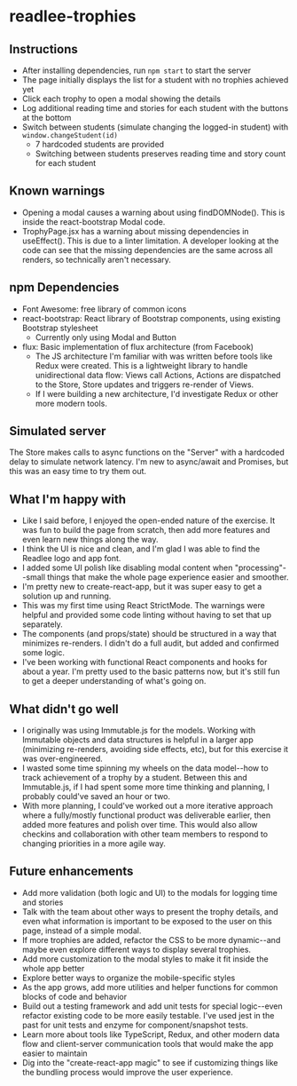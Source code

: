 # readlee-trophies

## Instructions

* After installing dependencies, run `npm start` to start the server
* The page initially displays the list for a student with no trophies achieved yet
* Click each trophy to open a modal showing the details
* Log additional reading time and stories for each student with the buttons at the bottom
* Switch between students (simulate changing the logged-in student) with `window.changeStudent(id)`
  * 7 hardcoded students are provided
  * Switching between students preserves reading time and story count for each student

## Known warnings

* Opening a modal causes a warning about using findDOMNode(). This is inside the
react-bootstrap Modal code.
* TrophyPage.jsx has a warning about missing dependencies in useEffect(). This is due
to a linter limitation. A developer looking at the code can see that the missing
dependencies are the same across all renders, so technically aren't necessary.

## npm Dependencies

* Font Awesome: free library of common icons
* react-bootstrap: React library of Bootstrap components, using existing Bootstrap stylesheet
  * Currently only using Modal and Button
* flux: Basic implementation of flux architecture (from Facebook)
  * The JS architecture I'm familiar with was written before tools like Redux were created.
  This is a lightweight library to handle unidirectional data flow: Views call Actions,
  Actions are dispatched to the Store, Store updates and triggers re-render of Views.
  * If I were building a new architecture, I'd investigate Redux or other more modern tools.

## Simulated server

The Store makes calls to async functions on the "Server" with a hardcoded delay to
simulate network latency. I'm new to async/await and Promises, but this was an easy time
to try them out.

## What I'm happy with

* Like I said before, I enjoyed the open-ended nature of the exercise. It was fun to
build the page from scratch, then add more features and even learn new things along
the way.
* I think the UI is nice and clean, and I'm glad I was able to find the Readlee logo
and app font.
* I added some UI polish like disabling modal content when "processing"--small things
that make the whole page experience easier and smoother.
* I'm pretty new to create-react-app, but it was super easy to get a solution up and
running.
* This was my first time using React StrictMode. The warnings were helpful and
provided some code linting without having to set that up separately.
* The components (and props/state) should be structured in a way that minimizes
re-renders. I didn't do a full audit, but added and confirmed some logic.
* I've been working with functional React components and hooks for about a year. I'm
pretty used to the basic patterns now, but it's still fun to get a deeper understanding
of what's going on.

## What didn't go well

* I originally was using Immutable.js for the models. Working with Immutable objects
and data structures is helpful in a larger app (minimizing re-renders, avoiding side
effects, etc), but for this exercise it was over-engineered.
* I wasted some time spinning my wheels on the data model--how to track achievement
of a trophy by a student. Between this and Immutable.js, if I had spent some more
time thinking and planning, I probably could've saved an hour or two.
* With more planning, I could've worked out a more iterative approach where a fully/mostly
functional product was deliverable earlier, then added more features and polish over
time. This would also allow checkins and collaboration with other team members to
respond to changing priorities in a more agile way.

## Future enhancements

* Add more validation (both logic and UI) to the modals for logging time and stories
* Talk with the team about other ways to present the trophy details, and even what
information is important to be exposed to the user on this page, instead of a simple
modal.
* If more trophies are added, refactor the CSS to be more dynamic--and maybe even
explore different ways to display several trophies.
* Add more customization to the modal styles to make it fit inside the whole app better
* Explore better ways to organize the mobile-specific styles
* As the app grows, add more utilities and helper functions for common blocks of code
and behavior
* Build out a testing framework and add unit tests for special logic--even refactor
existing code to be more easily testable. I've used jest in the past for unit tests
and enzyme for component/snapshot tests.
* Learn more about tools like TypeScript, Redux, and other modern data flow and
client-server communication tools that would make the app easier to maintain
* Dig into the "create-react-app magic" to see if customizing things like the bundling
process would improve the user experience.